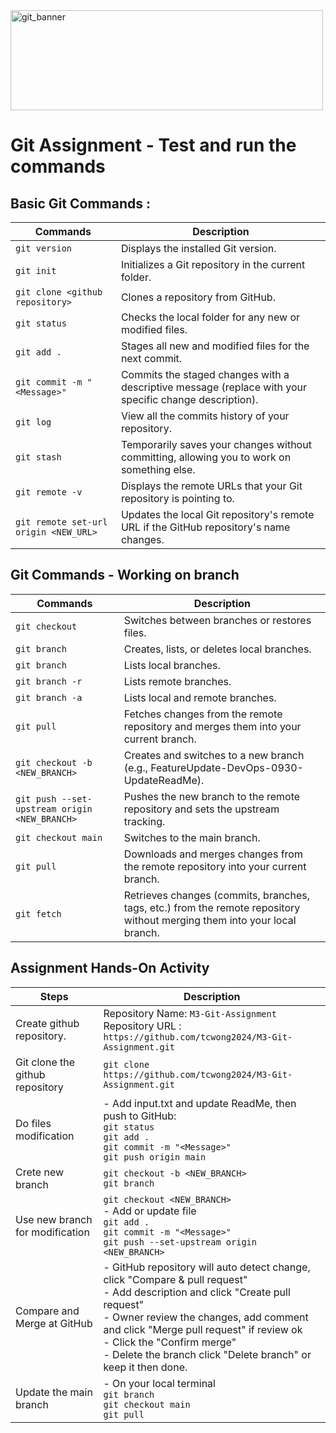 <!-- ![git_banner-1024x265](https://github.com/user-attachments/assets/2da10d72-48d6-4bd2-a26a-e25307b4d491) -->
<img src="https://github.com/user-attachments/assets/2da10d72-48d6-4bd2-a26a-e25307b4d491" alt="git_banner" width="500" height="160">

# Git Assignment - Test and run the commands 

## Basic Git Commands :
| Commands | Description |
| ------ | ------ |
| ```git version``` | Displays the installed Git version. |
| ```git init``` | Initializes a Git repository in the current folder. |
| ```git clone <github repository>``` | Clones a repository from GitHub. |
| ```git status``` | Checks the local folder for any new or modified files. |
| ```git add .``` | Stages all new and modified files for the next commit. |
| ```git commit -m "<Message>"``` | Commits the staged changes with a descriptive message (replace <message> with your specific change description). |
| ```git log``` | View all the commits history of your repository. |
| ```git stash``` | Temporarily saves your changes without committing, allowing you to work on something else.  |
| ```git remote -v```| Displays the remote URLs that your Git repository is pointing to. |
| ```git remote set-url origin <NEW_URL>``` | Updates the local Git repository's remote URL if the GitHub repository's name changes. |

## Git Commands - Working on branch 
| Commands | Description |
| ------ | ------ |
| ```git checkout```| Switches between branches or restores files. |
| ```git branch```| Creates, lists, or deletes local branches. |
| ```git branch``` | Lists local branches. |
| ```git branch -r``` | Lists remote branches. |
| ```git branch -a``` | Lists local and remote branches. |
| ```git pull``` |  Fetches changes from the remote repository and merges them into your current branch. |
| ```git checkout -b <NEW_BRANCH>``` | Creates and switches to a new branch (e.g., FeatureUpdate-DevOps-0930-UpdateReadMe). |
| ```git push --set-upstream origin <NEW_BRANCH>``` | Pushes the new branch to the remote repository and sets the upstream tracking. |
| ```git checkout main``` | Switches to the main branch. |
| ```git pull``` | Downloads and merges changes from the remote repository into your current branch. |
| ```git fetch``` | Retrieves changes (commits, branches, tags, etc.) from the remote repository without merging them into your local branch. | 

## Assignment Hands-On Activity
| Steps | Description |
| ------ | ------ |
| Create github repository. | Repository Name: ```M3-Git-Assignment``` <br> Repository URL : ```https://github.com/tcwong2024/M3-Git-Assignment.git``` |
| Git clone the github repository | ```git clone https://github.com/tcwong2024/M3-Git-Assignment.git``` |
| Do files modification | - Add input.txt and update ReadMe, then push to GitHub: <br> ```git status``` <br> ```git add .``` <br> ```git commit -m "<Message>"``` <br> ```git push origin main``` |
| Crete new branch| ```git checkout -b <NEW_BRANCH>``` <br> ```git branch``` |
| Use new branch for modification | ```git checkout <NEW_BRANCH>``` <br>- Add or update file <br> ```git add .``` <br> ```git commit -m "<Message>"``` <br> ```git push --set-upstream origin <NEW_BRANCH>``` |
| Compare and Merge at GitHub| - GitHub repository will auto detect change, click "Compare & pull request" <br>- Add description and click "Create pull request" <br>- Owner review the changes, add comment and click "Merge pull request" if review ok <br>- Click the "Confirm merge" <br>- Delete the branch click "Delete branch" or keep it then done. |
|Update the main branch| - On your local terminal <br> ```git branch``` <br> ```git checkout main``` <br> ```git pull```|
